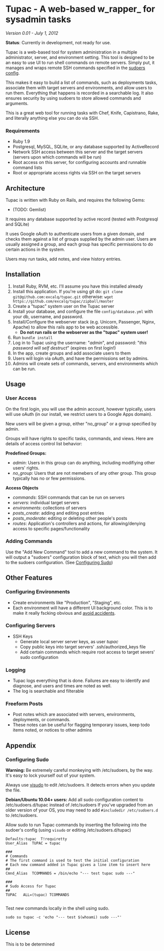 # Tupac - A web-based w_rapper_ for sysadmin tasks

_Version 0.01 - July 1, 2012_

**Status**: Currently in development, not ready for use.


Tupac is a web-based tool for system administration in a multiple administrator, server, and environment setting.
This tool is designed to be an easy to use UI to run shell commands on remote servers. Simply put, it manages and wraps 
remote SSH commands specified in the [sudoers config](https://help.ubuntu.com/community/Sudoers).

This makes it easy to build a list of commands, such as deployments tasks, associate them with target servers
and environments, and allow users to run them. Everything that happens is recorded in a searchable log. 
It also ensures security by using sudoers to store allowed commands and arguments.

This is a great web tool for running tasks with Chef, Knife, Capistrano, Rake, and literally anything else you can do via SSH.

### Requirements

* Ruby 1.9
* Postgresql, MySQL, SQLite, or any database supported by ActiveRecord
* Network SSH access between this server and the target servers (servers upon which commands will be run)
* Root access on this server, for configuring accounts and runnable command lists
* Root or appropriate access rights via SSH on the target servers

## Architecture

Tupac is written with Ruby on Rails, and requires the following Gems:
  * (TODO: Gemlist)

It requires any database supported by active record (tested with Postgresql and SQLite)

It uses Google oAuth to authenticate users from a given domain, and checks them against a list of groups supplied by the admin user.
Users are usually assigned a group, and each group has specific permissions to do certain actions in the system.

Users may run tasks, add notes, and view history entries.

## Installation

  1. Install Ruby, RVM, etc. I'll assume you have this installed already
  2. Install this application. If you're using git do:
     `git clone git@github.com:excalq/tupac.git`
     otherwise:
     `wget https://github.com/excalq/tupac/zipball/master`
  3. Create a "tupac" system user on the Tupac server
  4. Install your database, and configure the file `config/database.yml` with your db, username, and password.
  5. Install/Configure the webserver stack (e.g. Unicorn, Passenger, Nginx, Apache) to allow this rails app to be web accessible. 
     * **Do not run rails or the webserver as the "tupac" system user!**
  6. Run `bundle install`
  7. Log in to Tupac using the username: "_admin_", and password: "_this password will self destruct_" (expires on first login!)
  8. In the app, create groups and add associate users to them
  9. Users will login via oAuth, and have the permissions set by admins.
  10. Admins will create sets of commands, servers, and environments which can be run.


## Usage

### User Access

On the first login, you will use the admin account, however typically, users will use oAuth (in our install, we restrict users to a Google Apps domain).

New users will be given a group, either "no_group" or a group specified by admin.

Groups will have rights to specific tasks, commands, and views. Here are details of access control list behavior:

**Predefined Groups:**
  * _admin_: Users in this group can do anything, including modifiying other users' rights.
  * _no_group_: Users that are not memebers of any other group. This group typically has no or few permissions.

**Access Objects**
  * _commands_: SSH commands that can be run on servers
  * _servers_: individual target servers
  * _environments_: collections of servers
  * _posts_create_: adding and editing post entries
  * _posts_moderate_: editing or deleting other people's posts
  * _routes_: Application's controllers and actions, for allowing/denying access to specific pages/functionality


### Adding Commands

  Use the "Add New Command" tool to add a new command to the system.
  It will output a "sudoers" configuration block of text, which you will then add to the sudoers configuration. (See [Configuring Sudo](#config-sudo))


## Other Features

### Configuring Environments
  * Create environments like "Production", "Staging", etc.
  * Each environment will have a different UI background color. This is to make it really fscking obvious and [avoid accidents](https://github.com/blog/744-today-s-outage).


### Configuring Servers
  * SSH Keys
    * Generate local server server keys, as user _tupac_
    * Copy public keys into target servers' .ssh/authorized_keys file
    * Add certain commands which require root access to target severs' sudo configuration

### Logging
  * Tupac logs everything that is done. Failures are easy to identify and diagnose, and users and times are noted as well.
  * The log is searchable and filterable

### Freeform Posts
  * Post notes which are associated with servers, environments, deployments, or commands.
  * These notes can be useful for flagging temporary issues, keep todo items noted, or notices to other admins


## Appendix

### <a name="config-sudo"></a>Configuring Sudo
  **Warning:** Be extremely careful monkeying with /etc/sudoers, by the way. It's easy to lock yourself out of your system.

  Always use [visudo](http://www.gratisoft.us/sudo/visudo.man.html) to edit /etc/sudoers. It detects errors when you update the file.


  **Debian/Ubuntu 10.04+ users:** Add all sudo configuration content to /etc/sudoers.d/tupac instead of /etc/sudoers
  If you've upgraded from an older version of your OS, you may need to add `#includedir /etc/sudoers.d` to /etc/sudoers.


  Allow sudo to run Tupac commands by inserting the following into the sudoer's config (using `visudo` or editing /etc/sudoers.d/tupac)


```
Defaults:tupac	T!requiretty
User_Alias	TUPAC = tupac

###
# Commands
# The first command is used to test the initial configuration
# Each new command added in Tupac gives a line item to insert here
##
Cmnd_Alias	TCOMMANDS = /bin/echo "--- test tupac sudo ---"

###
# Sudo Access for Tupac
##
TUPAC	ALL=(tupac) TCOMMANDS
  
```

Test new commands locally in the shell using sudo.

`sudo su tupac -c 'echo "--- test $(whoami) sudo ---"'`


## License
  This is to be determined
